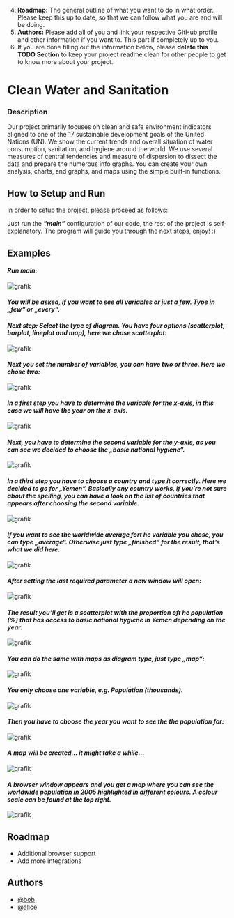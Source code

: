 
4. **Roadmap:** The general outline of what you want to do in what order. Please keep this up to date, so that we can follow what you are and will be doing.
5. **Authors:** Please add all of you and link your respective GitHub profile and other information if you want to. This part if completely up to you.
6. If you are done filling out the information below, please **delete this TODO Section** to keep your project readme clean for other people to get to know more about your project.

# Clean Water and Sanitation

### **Description**

Our project primarily focuses on clean and safe environment indicators aligned to one of the 17 sustainable development goals of the United Nations (UN). We show the current 
trends and overall situation of water consumption, sanitation, and hygiene around the world. We use several measures of central tendencies and measure of dispersion to dissect 
the data and prepare the numerous info graphs. You can create your own analysis, charts, and graphs, and maps using the simple built-in functions.


## How to Setup and Run

In order to setup the project, please proceed as follows:

Just run the **_"main"_** configuration of our code, the rest of the project is self-explanatory. The program will guide you through the next steps, enjoy! :)


## Examples
#### _Run main:_


![grafik](https://user-images.githubusercontent.com/91622476/138592785-ddcb5c09-bb19-43a2-9ab0-d74ce99bfd78.png)
 
#### _You will be asked, if you want to see all variables or just a few. Type in „few“ or „every“._

#### _Next step: Select the type of diagram. You have four options (scatterplot, barplot, lineplot and map), here we chose scatterplot:_

![grafik](https://user-images.githubusercontent.com/91622476/138595382-dd943bcc-2d80-4249-b799-b766f3ccb19d.png)

#### _Next you set the number of variables, you can have two or three. Here we chose two:_
 
![grafik](https://user-images.githubusercontent.com/91622476/138595401-5b0820e8-a338-49eb-bde0-63f6d82db5f8.png)

#### _In a first step you have to determine the variable for the x-axis, in this case we will have the year on the x-axis._
 
![grafik](https://user-images.githubusercontent.com/91622476/138595409-4440da17-33c0-413c-baa3-8e78deda1511.png)

#### _Next, you have to determine the second variable for the y-axis, as you can see we decided to choose the „basic national hygiene“._

![grafik](https://user-images.githubusercontent.com/91622476/138595429-54df9abc-d382-4c60-adef-f98da33f9a0e.png)

 
#### _In a third step you have to choose a country and type it correctly. Here we decided to go for „Yemen“. Basically any country works, if you’re not sure about the spelling, you can have a look on the list of countries that appears after choosing the second variable._

![grafik](https://user-images.githubusercontent.com/91622476/138595477-fdffff2b-0e02-44a0-becb-f66c6aea42a9.png)
 

#### _If you want to see the worldwide average fort he variable you chose, you can type „average“. Otherwise just type „finished“ for the result, that’s what we did here._

![grafik](https://user-images.githubusercontent.com/91622476/138595491-27944196-d92d-460c-a8f8-01b8336c2a4e.png)
 
#### _After setting the last required parameter a new window will open:_

![grafik](https://user-images.githubusercontent.com/91622476/138595548-3ea0beaf-dafd-4d08-aa88-508e0ed21bec.png)
 

#### _The result you’ll get is a scatterplot with the proportion oft he population (%) that has access to basic national hygiene in Yemen depending on the year._
 
![grafik](https://user-images.githubusercontent.com/91622476/138595561-2e1d2d07-b6f2-4779-b0a8-23ee3a9c1ad5.png)
 

#### _You can do the same with maps as diagram type, just type „map“:_
 
![grafik](https://user-images.githubusercontent.com/91622476/138595570-c9012f15-bdbe-49ae-9094-598ef2c09c60.png)

#### _You only choose one variable, e.g. Population (thousands)._
 
![grafik](https://user-images.githubusercontent.com/91622476/138595591-7bbd62b2-f291-4228-8622-702d0b908102.png)

#### _Then you have to choose the year you want to see the the population for:_
 
![grafik](https://user-images.githubusercontent.com/91622476/138595599-ea1c2061-0cd7-4b12-940c-96e58132c8cd.png)

#### _A map will be created… it might take a while…_
 
![grafik](https://user-images.githubusercontent.com/91622476/138595618-b952ac12-74f8-4787-9e86-195ff69822cb.png)

#### _A browser window appears and you get a map where you can see the worldwide population in 2005 highlighted in different colours. A colour scale can be found at the top right._
 
![grafik](https://user-images.githubusercontent.com/91622476/138595625-5db62b4e-2cd1-4ca0-bb28-efac8d318e25.png)

  
## Roadmap

- Additional browser support
- Add more integrations

  
## Authors

- [@bob](https://www.github.com/bob)
- [@alice](https://www.github.com/alice)

  

